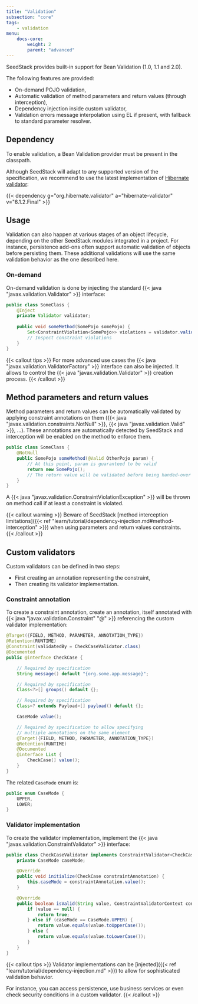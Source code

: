 ```yaml
---
title: "Validation"
subsection: "core"
tags:
    - validation
menu:
    docs-core:
        weight: 2
        parent: "advanced"
---
```


SeedStack provides built-in support for Bean Validation (1.0, 1.1 and 2.0). <!--more--> 

The following features are provided:

* On-demand POJO validation,
* Automatic validation of method parameters and return values (through interception),
* Dependency injection inside custom validator,
* Validation errors message interpolation using EL if present, with fallback to standard parameter resolver.

## Dependency

To enable validation, a Bean Validation provider must be present in the classpath. 

Although SeedStack will adapt to any supported version of the specification, we recommend to use the latest 
implementation of [Hibernate validator](https://hibernate.org/validator/):

{{< dependency g="org.hibernate.validator" a="hibernate-validator" v="6.1.2.Final" >}}

## Usage

Validation can also happen at various stages of an object lifecycle, depending on the other SeedStack modules integrated
in a project. For instance, persistence add-ons often support automatic validation of objects before persisting them.
These additional validations will use the same validation behavior as the one described here.  

### On-demand

On-demand validation is done by injecting the standard {{< java "javax.validation.Validator" >}} interface:

```java
public class SomeClass {
    @Inject
    private Validator validator;
    
    public void someMethod(SomePojo somePojo) {
        Set<ConstraintViolation<SomePojo>> violations = validator.validate(somePojo);
        // Inspect constraint violations
    }
}
```

{{< callout tips >}}
For more advanced use cases the {{< java "javax.validation.ValidatorFactory" >}} interface can also be injected. It allows
to control the {{< java "javax.validation.Validator" >}} creation process.
{{< /callout >}}

## Method parameters and return values

Method parameters and return values can be automatically validated by applying constraint annotations on them
({{< java "javax.validation.constraints.NotNull" >}}, {{< java "javax.validation.Valid" >}}, ...). These annotations 
are automatically detected by SeedStack and interception will be enabled on the method to enforce them.

```java
public class SomeClass {
    @NotNull
    public SomePojo someMethod(@Valid OtherPojo param) {
        // At this point, param is guaranteed to be valid
        return new SomePojo();
        // The return value will be validated before being handed-over to the caller
    }
}
```

A {{< java "javax.validation.ConstraintViolationException" >}} will be thrown on method call if at least a constraint
is violated. 

{{< callout warning >}}
Beware of SeedStack [method interception limitations]({{< ref "learn/tutorial/dependency-injection.md#method-interception" >}}) 
when using parameters and return values constraints.  
{{< /callout >}} 

## Custom validators

Custom validators can be defined in two steps: 

* First creating an annotation representing the constraint, 
* Then creating its validator implementation.

### Constraint annotation

To create a constraint annotation, create an annotation, itself annotated with {{< java "javax.validation.Constraint" "@" >}}
referencing the custom validator implementation:

```java
@Target({FIELD, METHOD, PARAMETER, ANNOTATION_TYPE})
@Retention(RUNTIME)
@Constraint(validatedBy = CheckCaseValidator.class)
@Documented
public @interface CheckCase {

    // Required by specification
    String message() default "{org.some.app.message}";

    // Required by specification
    Class<?>[] groups() default {};

    // Required by specification
    Class<? extends Payload>[] payload() default {};

    CaseMode value();

    // Required by specification to allow specifying 
    // multiple annotations on the same element
    @Target({FIELD, METHOD, PARAMETER, ANNOTATION_TYPE})
    @Retention(RUNTIME)
    @Documented
    @interface List {
        CheckCase[] value();
    }
}
```

The related `CaseMode` enum is:

```java
public enum CaseMode {
    UPPER,
    LOWER;
}
```
  

### Validator implementation

To create the validator implementation, implement the {{< java "javax.validation.ConstraintValidator" >}} interface:

```java
public class CheckCaseValidator implements ConstraintValidator<CheckCase, String> {
    private CaseMode caseMode;

    @Override
    public void initialize(CheckCase constraintAnnotation) {
        this.caseMode = constraintAnnotation.value();
    }

    @Override
    public boolean isValid(String value, ConstraintValidatorContext constraintContext) {
        if (value == null) {
            return true;
        } else if (caseMode == CaseMode.UPPER) {
            return value.equals(value.toUpperCase());
        } else {
            return value.equals(value.toLowerCase());
        }
    }
}
```

{{< callout tips >}}
Validator implementations can be [injected]({{< ref "learn/tutorial/dependency-injection.md" >}}) to allow for 
sophisticated validation behavior. 

For instance, you can access persistence, use business services or even check security conditions in a custom validator. 
{{< /callout >}}

